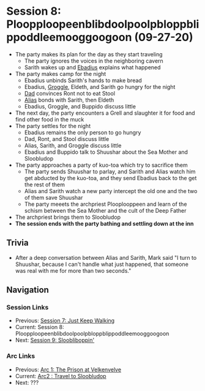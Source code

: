 # Session 8: Ploopploopeenblibdoolpoolpbloppblippoddleemooggoogoon (09-27-20)
* The party makes its plan for the day as they start traveling
    * The party ignores the voices in the neighboring cavern
    * Sarith wakes up and [Ebadius](../../characters/pcs/ebadius.md) explains what happened
* The party makes camp for the night
    * Ebadius unbinds Sarith's hands to make bread
    * Ebadius, [Groggle](../../characters/pcs/groggle.md), Eldeth, and Sarith go hungry for the night
    * [Dad](../../characters/pcs/dad.md) convinces Ront not to eat Stool
    * [Alias](../../characters/pcs/alias.md) bonds with Sarith, then Eldeth
    * Ebadius, Groggle, and Buppido discuss little
* The next day, the party encounters a Grell and slaughter it for food and find other food in the muck
* The party settles for the night
    * Ebadius remains the only person to go hungry
    * Dad, Ront, and Stool discuss little
    * Alias, Sarith, and Groggle discuss little
    * Ebadius and Buppido talk to Shuushar about the Sea Mother and Sloobludop
* The party approaches a party of kuo-toa which try to sacrifice them
    * The party sends Shuushar to parlay, and Sarith and Alias watch him get abducted by the kuo-toa, and they send Ebadius back to the get the rest of them
    * Alias and Sarith watch a new party intercept the old one and the two of them save Shuushar
    * The party meeets the archpriest Plooplooppeen and learn of the schism between the Sea Mother and the cult of the Deep Father
* The archpriest brings them to Sloobludop
* **The session ends with the party bathing and settling down at the inn**

## Trivia
* After a deep conversation between Alias and Sarith, Mark said "I turn to Shuushar, because I can't handle what just happened, that someone was real with me for more than two seconds."

## Navigation
### Session Links
* Previous: [Session 7: Just Keep Walking](session07-2020-09-13.md)
* Current: Session 8: Ploopploopeenblibdoolpoolpbloppblippoddleemooggoogoon
* Next: [Session 9: Sloobliboppin'](session09-2020-11-01.md)

### Arc Links
* Previous: [Arc 1: The Prison at Velkenvelve](../arc01/info.md)
* Current: [Arc2 : Travel to Sloobludop](info.md)
* Next: ???
